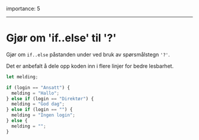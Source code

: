 importance: 5

---

# Gjør om 'if..else' til '?'

Gjør om `if..else` påstanden under ved bruk av spørsmålstegn `'?'`.

Det er anbefalt å dele opp koden inn i flere linjer for bedre lesbarhet.

```js
let melding;

if (login == "Ansatt") {
  melding = "Hallo";
} else if (login == "Direktør") {
  melding = "God dag";
} else if (login == "") {
  melding = "Ingen login";
} else {
  melding = "";
}
```
